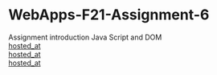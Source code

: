# WebApps-F21-Assignment-6
Assignment introduction Java Script and DOM
<br>
[hosted_at](https://44-563-webapps-f21.github.io/webapps-f21-assignment-6-p00rna11/pass.html)
<br>
[hosted_at](https://44-563-webapps-f21.github.io/webapps-f21-assignment-6-p00rna11/arithmetic.html)
<br>
[hosted_at](https://44-563-webapps-f21.github.io/webapps-f21-assignment-6-p00rna11/car.html)